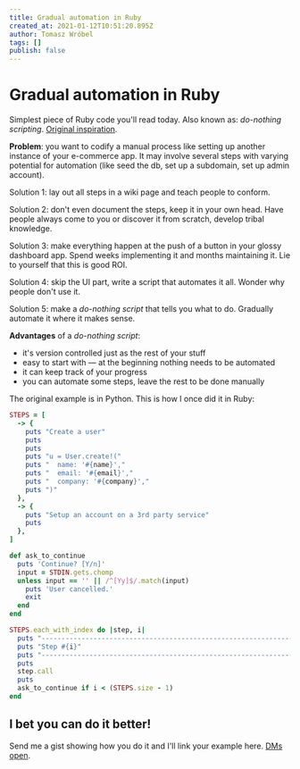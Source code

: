 ```yaml
---
title: Gradual automation in Ruby
created_at: 2021-01-12T10:51:20.895Z
author: Tomasz Wróbel
tags: []
publish: false
---
```


# Gradual automation in Ruby

Simplest piece of Ruby code you'll read today. Also known as: _do-nothing scripting_. [Original inspiration](https://blog.danslimmon.com/2019/07/15/do-nothing-scripting-the-key-to-gradual-automation/).

**Problem**: you want to codify a manual process like setting up another instance of your e-commerce app. It may involve several steps with varying potential for automation (like seed the db, set up a subdomain, set up admin account).

Solution 1: lay out all steps in a wiki page and teach people to conform.

Solution 2: don't even document the steps, keep it in your own head. Have people always come to you or discover it from scratch, develop tribal knowledge.

Solution 3: make everything happen at the push of a button in your glossy dashboard app. Spend weeks implementing it and months maintaining it. Lie to yourself that this is good ROI.

Solution 4: skip the UI part, write a script that automates it all. Wonder why people don't use it.

Solution 5: make a _do-nothing script_ that tells you what to do. Gradually automate it where it makes sense.

**Advantages** of a _do-nothing script_:

* it's version controlled just as the rest of your stuff
* easy to start with — at the beginning nothing needs to be automated
* it can keep track of your progress
* you can automate some steps, leave the rest to be done manually

The original example is in Python. This is how I once did it in Ruby:

```ruby
STEPS = [
  -> {
    puts "Create a user"
    puts
    puts
    puts "u = User.create!("
    puts "  name: '#{name}',"
    puts "  email: '#{email}',"
    puts "  company: '#{company}',"
    puts ")"
  },
  -> {
    puts "Setup an account on a 3rd party service"
    puts
  },
]

def ask_to_continue
  puts 'Continue? [Y/n]'
  input = STDIN.gets.chomp
  unless input == '' || /^[Yy]$/.match(input)
    puts 'User cancelled.'
    exit
  end
end

STEPS.each_with_index do |step, i|
  puts "-----------------------------------------------------------------------"
  puts "Step #{i}"
  puts "-----------------------------------------------------------------------"
  puts
  step.call
  puts
  ask_to_continue if i < (STEPS.size - 1)
end
```

## I bet you can do it better!

Send me a gist showing how you do it and I'll link your example here. [DMs open](https://twitter.com/tomasz_wro).
